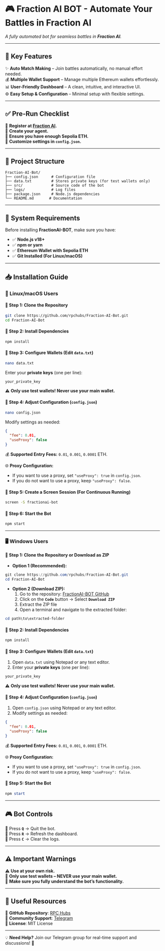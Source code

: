 # 🎮 Fraction AI BOT - Automate Your Battles in Fraction AI

*A fully automated bot for seamless battles in ********Fraction AI********.*

---

## 🚀 Key Features

✨ **Auto Match Making** – Join battles automatically, no manual effort needed.\
💰 **Multiple Wallet Support** – Manage multiple Ethereum wallets effortlessly.\
📊 **User-Friendly Dashboard** – A clean, intuitive, and interactive UI.\
⚙️ **Easy Setup & Configuration** – Minimal setup with flexible settings.

---

## ✅ Pre-Run Checklist

🔹 **Register at ************[Fraction AI](https://dapp.fractionai.xyz/?referral=75DFCD04)************.**\
🔹 **Create your agent.**\
🔹 **Ensure you have enough Sepolia ETH.**\
🔹 **Customize settings in ************`config.json`************.**

---

## 📂 Project Structure

```
Fraction-AI-Bot/
├── config.json      # Configuration file
├── data.txt         # Stores private keys (for test wallets only)
├── src/             # Source code of the bot
├── logs/            # Log files
├── package.json     # Node.js dependencies
└── README.md       # Documentation
```

---

## 🔧 System Requirements

Before installing **FractionAI-BOT**, make sure you have:

- ✅ **Node.js v18+**
- ✅ **npm or yarn**
- ✅ **Ethereum Wallet with Sepolia ETH**
- ✅ **Git Installed (For Linux/macOS)**

---

## 📥 Installation Guide

### 🐧 Linux/macOS Users

#### 📌 Step 1: Clone the Repository

```bash
git clone https://github.com/rpchubs/Fraction-AI-Bot.git
cd Fraction-AI-Bot
```

#### 📌 Step 2: Install Dependencies

```bash
npm install
```

#### 📌 Step 3: Configure Wallets (Edit `data.txt`)

```bash
nano data.txt
```

Enter your **private keys** (one per line):

```txt
your_private_key
```

⚠️ **Only use test wallets! Never use your main wallet.**

#### 📌 Step 4: Adjust Configuration (`config.json`)

```bash
nano config.json
```

Modify settings as needed:

```json
{
  "fee": 0.01,
  "useProxy": false
}
```

💰 **Supported Entry Fees:** `0.01`, `0.001`, `0.0001` ETH.

🌐 **Proxy Configuration:**
- If you want to use a proxy, set `"useProxy": true` in `config.json`.
- If you do not want to use a proxy, keep `"useProxy": false`.

#### 📌 Step 5: Create a Screen Session (For Continuous Running)

```bash
screen -S fractionai-bot
```

#### 📌 Step 6: Start the Bot

```bash
npm start
```

---

### 🖥️ Windows Users

#### 📌 Step 1: Clone the Repository or Download as ZIP

- **Option 1 (Recommended):**

```powershell
git clone https://github.com/rpchubs/Fraction-AI-Bot.git
cd Fraction-AI-Bot
```

- **Option 2 (Download ZIP):**
  1. Go to the repository: [FractionAI-BOT GitHub](https://github.com/rpchubs/Fraction-AI-Bot)
  2. Click on the **`Code`** button → Select **`Download ZIP`**
  3. Extract the ZIP file
  4. Open a terminal and navigate to the extracted folder:

```powershell
cd path\to\extracted-folder
```

#### 📌 Step 2: Install Dependencies

```powershell
npm install
```

#### 📌 Step 3: Configure Wallets (Edit `data.txt`)

1. Open `data.txt` using Notepad or any text editor.
2. Enter your **private keys** (one per line):

```txt
your_private_key
```

⚠️ **Only use test wallets! Never use your main wallet.**

#### 📌 Step 4: Adjust Configuration (`config.json`)

1. Open `config.json` using Notepad or any text editor.
2. Modify settings as needed:

```json
{
  "fee": 0.01,
  "useProxy": false
}
```

💰 **Supported Entry Fees:** `0.01`, `0.001`, `0.0001` ETH.

🌐 **Proxy Configuration:**
- If you want to use a proxy, set `"useProxy": true` in `config.json`.
- If you do not want to use a proxy, keep `"useProxy": false`.

#### 📌 Step 5: Start the Bot

```powershell
npm start
```

---

## 🎮 Bot Controls

🛑 Press **`Q`** → Quit the bot.\
🔄 Press **`R`** → Refresh the dashboard.\
🧹 Press **`C`** → Clear the logs.

---

## ⚠️ Important Warnings

⚠️ **Use at your own risk.**\
🔑 **Only use test wallets – NEVER use your main wallet.**\
📖 **Make sure you fully understand the bot’s functionality.**

---

## 🔗 Useful Resources

📂 **GitHub Repository**: [RPC Hubs](https://github.com/rpchubs)\
💬 **Community Support**: [Telegram](https://t.me/RPC_Hubs)\
📜 **License**: MIT License

---

💡 **Need Help?** Join our Telegram group for real-time support and discussions! 🚀


